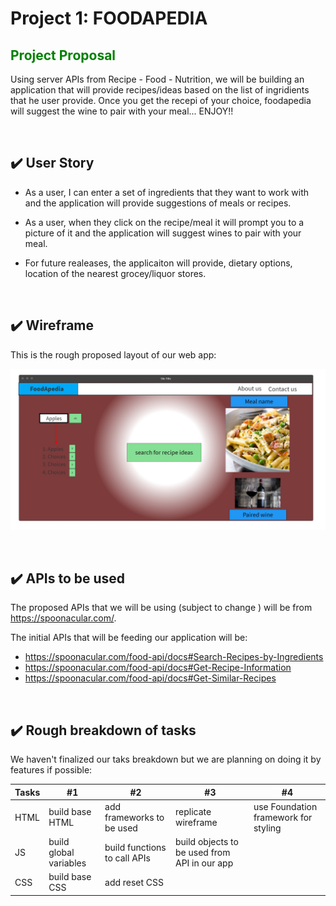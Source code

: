 # Project 1: FOODAPEDIA


<h2 style= "color: green; font-weight: bold;">
  Project Proposal
</h2>


Using server APIs from Recipe - Food - Nutrition, we will be building an application that will provide recipes/ideas based on the list of ingridients that he user provide. Once you get the recepi of your choice, foodapedia will suggest the wine to pair with your meal... ENJOY!! 

<br />

## :heavy_check_mark: User Story


* As a user, I can enter a set of ingredients that they want to work with and the application will provide suggestions of meals or recipes.

* As a user, when they click on the recipe/meal it will prompt you to a picture of it and the application will suggest wines to pair with your meal.

* For future realeases, the applicaiton will provide, dietary options, location of the nearest grocey/liquor stores. 

<br />

## :heavy_check_mark: Wireframe

This is the rough proposed layout of our web app:

![wireframe](./assets/images/wireframe.jpg)

<br />

## :heavy_check_mark: APIs to be used

The proposed APIs that we will be using (subject to change ) will be from https://spoonacular.com/. 

The initial APIs that will be feeding our application will be:

* https://spoonacular.com/food-api/docs#Search-Recipes-by-Ingredients
* https://spoonacular.com/food-api/docs#Get-Recipe-Information
* https://spoonacular.com/food-api/docs#Get-Similar-Recipes
<br />

## :heavy_check_mark: Rough breakdown of tasks

We haven't finalized our taks breakdown but we are planning on doing it by features if possible:

Tasks | #1 | #2 | #3 | #4
--- | ---- | --- | --- | --- 
HTML  | build base HTML | add frameworks to be used | replicate wireframe | use Foundation framework for styling
JS | build global variables | build functions to call APIs  | build objects to be used from API in our app
CSS | build base CSS |  add reset CSS | 